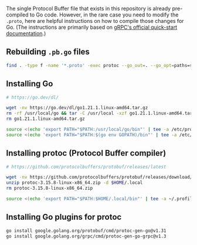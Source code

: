 The single Protocol Buffer file that exists in this repository is already pre-compiled to Go code. However, in the rare case you need to modify the `.proto`, here are helpful instructions on how to compile those changes for Go. (The instructions are primarily based on [gRPC's official quick-start documentation].)

[gRPC's official quick-start documentation]: https://grpc.io/docs/languages/go/quickstart/#prerequisites

## Rebuilding `.pb.go` files

```bash
find . -type f -name '*.proto' -exec protoc --go_out=. --go_opt=paths=source_relative --go-grpc_out=. --go-grpc_opt=paths=source_relative {} \;
```

## Installing Go

```bash
# https://go.dev/dl/

wget -nv https://go.dev/dl/go1.21.1.linux-amd64.tar.gz
rm -rf /usr/local/go && tar -C /usr/local -xzf go1.21.1.linux-amd64.tar.gz
rm go1.21.1.linux-amd64.tar.gz

source <(echo 'export PATH="$PATH:/usr/local/go/bin"' | tee -a /etc/profile)
source <(echo 'export PATH="$PATH:$(go env GOPATH)/bin"' | tee -a /etc/profile)
```

## Installing protoc (Protocol Buffer compiler)

```bash
# https://github.com/protocolbuffers/protobuf/releases/latest

wget -nv https://github.com/protocolbuffers/protobuf/releases/download/v3.15.8/protoc-3.15.8-linux-x86_64.zip
unzip protoc-3.15.8-linux-x86_64.zip -d $HOME/.local
rm protoc-3.15.8-linux-x86_64.zip

source <(echo 'export PATH="$PATH:$HOME/.local/bin"' | tee -a ~/.profile)
```

## Installing Go plugins for protoc

```bash
go install google.golang.org/protobuf/cmd/protoc-gen-go@v1.31
go install google.golang.org/grpc/cmd/protoc-gen-go-grpc@v1.3
```
